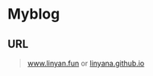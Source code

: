 # Myblog
## URL
> <a href="http://www.linyan.fun">www.linyan.fun</a>
or
> <a href="http://linyana.github.io">linyana.github.io</a>
